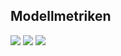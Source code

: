## Modellmetriken
![](https://asset.cml.dev/557dce49204aaf703298f221730eafbca5a5ec82?cml=png)
![](https://asset.cml.dev/ead082f4a975fa6e1640f7daa05f7b813841f137?cml=png)
![](https://asset.cml.dev/b8baa083fad41243b1006f2abfa7f8109bb7a31e?cml=png)
